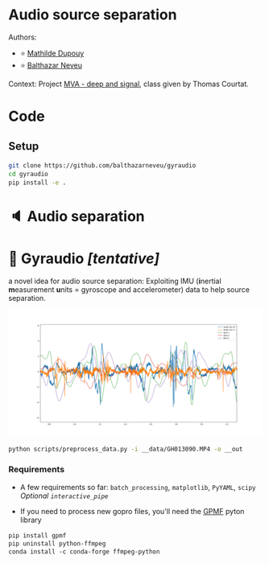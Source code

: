 # Audio source separation
Authors:
- :star: [Mathilde Dupouy](https://github.com/MathildeDupouy)
- :star: [Balthazar Neveu](https://github.com/balthazarneveu)

Context: Project [MVA - deep and signal](https://www.master-mva.com/cours/apprentissage-profond-et-traitement-du-signal-introduction-et-applications-industrielles/), class given by Thomas Courtat.

# Code

## Setup
```bash
git clone https://github.com/balthazarneveu/gyraudio
cd gyraudio
pip install -e .
```


# :speaker: Audio separation

# :test_tube: Gyraudio *[tentative]*
 a novel idea for audio source separation:
Exploiting IMU (**i**nertial **m**easurement **u**nits = gyroscope and accelerometer) data to help source separation. 


![multimodal_sanity_check](/report/figures/audio_and_gyro_walk.png)


```bash
python scripts/preprocess_data.py -i __data/GH013090.MP4 -o __out
```


### Requirements
- A few requirements so far: `batch_processing`, `matplotlib`, `PyYAML`, `scipy`
*Optional `interactive_pipe`*

- If you need to process new gopro files, you'll need the [GPMF](https://github.com/alexis-mignon/pygpmf) pyton library
```
pip install gpmf
pip uninstall python-ffmpeg
conda install -c conda-forge ffmpeg-python
```